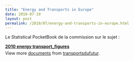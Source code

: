 ```yaml
---
title: "Energy and Transports in Europe"
date: 2010-07-19
layout: post
permalink: /2010/07/energy-and-transports-in-europe.html
---
```


<p>Le Statistical PocketBook de la commission sur le sujet :</p> <div style="width:477px" id="__ss_4786482"><strong style="margin:12px 0 4px"><a href="http://www.slideshare.net/transportsdufutur/2010-energy-transportfigures" title="2010 energy transport_figures">2010 energy transport_figures</a></strong><div style="padding:5px 0 12px">View more <a href="http://www.slideshare.net/">documents</a> from <a href="http://www.slideshare.net/transportsdufutur">transportsdufutur</a>.</div></div>